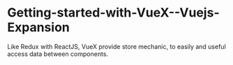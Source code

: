 # Getting-started-with-VueX--Vuejs-Expansion
<!-- Thanks to ytb Lập trình viên TV -->
Like Redux with ReactJS, VueX provide store mechanic, to easily and useful access data between components.
